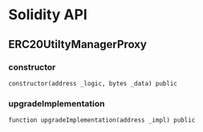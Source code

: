 # Solidity API

## ERC20UtiltyManagerProxy

### constructor

```solidity
constructor(address _logic, bytes _data) public
```

### upgradeImplementation

```solidity
function upgradeImplementation(address _impl) public
```

